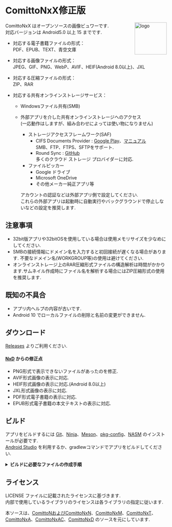 # ComittoNxX修正版

<img src="app/src/main/res/drawable-hdpi/comittonxx.png" width="100" align="right" alt="logo">

ComittoNxX はオープンソースの画像ビュワーです.  
対応バージョンは Android5.0 以上 15 までです.

- 対応する電子書籍ファイルの形式：  
  PDF、EPUB、TEXT、青空文庫

- 対応する画像ファイルの形式：  
  JPEG、GIF、PNG、WebP、AVIF、HEIF(Android 8.0以上)、JXL

- 対応する圧縮ファイルの形式：  
  ZIP、RAR

- 対応する共有オンラインストレージサービス：
  - Windowsファイル共有(SMB)
  - 外部アプリを介した共有オンラインストレージへのアクセス  
    (一応動作はしますが、組み合わせによっては使い物になりません)
    - ストレージアクセスフレームワーク(SAF)
      - CIFS Documents Provider : [Google Play](https://play.google.com/store/apps/details?id=com.wa2c.android.cifsdocumentsprovider)、[マニュアル](https://github.com/wa2c/cifs-documents-provider/wiki/Manual-ja)  
        SMB、FTP、FTPS、SFTPをサポート.
      - Round Sync : [GitHub](https://github.com/newhinton/Round-Sync)  
        多くのクラウド ストレージ プロバイダーに対応.
    - ファイルピッカー
      - Google ドライブ
      - Microsoft OneDrive
      - その他メーカー純正アプリ等

    アカウントの認証などは外部アプリ側で設定してください.  
    これらの外部アプリは起動時に自動実行やバックグラウンドで停止しないなどの設定を推奨します.

<!-- 
> [!IMPORTANT]
> 更新を再開しました.
-->

<!-- 
> [!NOTE]
> 掲示板への投稿が規制されたためバージョン更新の告知を停止しています.
-->

## 注意事項

- 32bit版アプリや32bitOSを使用している場合は使用メモリサイズを少なめにしてください.
- SMBの接続情報にドメイン名を入力すると初回接続が遅くなる場合があります.  不要なドメイン名(WORKGROUP等)の使用は避けてください.
- オンラインストレージ上のRAR圧縮形式ファイルの構造解析は時間がかかります.サムネイル作成時にファイル名を解析する場合にはZIP圧縮形式の使用を推奨します.

## 既知の不具合

- アプリ内ヘルプの内容が古いです.
- Android 10 でローカルファイルの削除と名前の変更ができません.

## ダウンロード

[Releases](https://github.com/comittonxxa/ComittoNxX/releases) よりご利用ください.

#### [NxD](https://github.com/Kdroidwin/cnxd/tree/cnxd) からの修正点

- PNG形式で表示できないファイルがあったのを修正.
- AVIF形式画像の表示に対応.
- HEIF形式画像の表示に対応.(Android 8.0以上)
- JXL形式画像の表示に対応.
- PDF形式電子書籍の表示に対応.
- EPUB形式電子書籍の本文テキストの表示に対応.

## ビルド

アプリをビルドするには [Git](https://git-scm.com/)、[Ninja](https://ninja-build.org/)、[Meson](https://mesonbuild.com/)、[pkg-config](https://www.freedesktop.org/wiki/Software/pkg-config/)、[NASM](https://www.nasm.us/) のインストールが必要です.  
[Android Studio](https://developer.android.com/studio/install) を利用するか、gradlewコマンドでアプリをビルドしてください.

<details><summary><b>ビルドに必要なファイルの作成手順</b></summary>
<p>

###### 署名の作成

キーストアファイルを作成して保存します.  
Android studio の場合は [Build] > [Generate Signed Bundle/APK] から作成します.

###### signingConfigs/release.gradle の作成

プロジェクトルートに signingConfigs というフォルダを作成します.  
signingConfigs の中に release.gradle というファイルを作成します.

```gradle
signingConfigs {
    release {
        storePassword '${署名ファイルのパスワード}'
        keyPassword '${鍵のパスワード}'
        storeFile file('${署名のファイル名}')
        keyAlias '${鍵のエイリアス}'
    }
}
```
</details>

## ライセンス

LICENSE ファイルに記載されたライセンスに基づきます.  
内部で使用しているライブラリのライセンスは各ライブラリの指定に従います.  

本ソースは、[ComittoNおよびComittoNxN](https://docs.google.com/open?id=0Bzx6UxEo3Pg0SXNIQVdRVnVqemM)、[ComittoNxM](https://www.axfc.net/u/3792235)、[ComittoNxT](https://www.axfc.net/u/3978158)、[ComittoNxA](https://github.com/ComittoNxA/ComittoNxA/tree/1.65A20)、[ComittoNxAC](https://www.axfc.net/u/4059552)、[ComittoNxD](https://github.com/Kdroidwin/cnxd/tree/cnxd) のソースを元にしています.  
